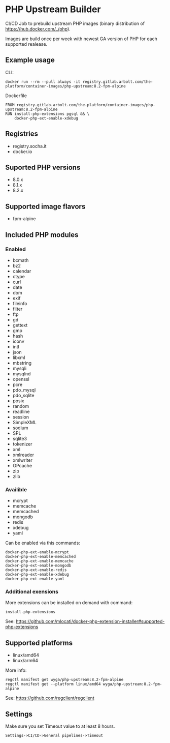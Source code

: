 # PHP Upstream Builder

CI/CD Job to prebuild upstream PHP images (binary distribution of https://hub.docker.com/_/php).

Images are build once per week with newest GA version of PHP for each supported realease.

## Example usage

CLI:
```
docker run --rm --pull always -it registry.gitlab.arbolt.com/the-platform/container-images/php-upstream:8.2-fpm-alpine
```

Dockerfile
```
FROM registry.gitlab.arbolt.com/the-platform/container-images/php-upstream:8.2-fpm-alpine
RUN install-php-extensions pgsql && \
    docker-php-ext-enable-xdebug
```

## Registries

 - registry.socha.it
 - docker.io

## Suported PHP versions

  - 8.0.x
  - 8.1.x
  - 8.2.x

## Supported image flavors

  - fpm-alpine

## Included PHP modules

### Enabled

  - bcmath
  - bz2
  - calendar
  - ctype
  - curl
  - date
  - dom
  - exif
  - fileinfo
  - filter
  - ftp
  - gd
  - gettext
  - gmp
  - hash
  - iconv
  - intl
  - json
  - libxml
  - mbstring
  - mysqli
  - mysqlnd
  - openssl
  - pcre
  - pdo_mysql
  - pdo_sqlite
  - posix
  - random
  - readline
  - session
  - SimpleXML
  - sodium
  - SPL
  - sqlite3
  - tokenizer
  - xml
  - xmlreader
  - xmlwriter
  - OPcache
  - zip
  - zlib

### Availible

  - mcrypt
  - memcache
  - memcached
  - mongodb
  - redis
  - xdebug
  - yaml

Can be enabled via this commands:

```
docker-php-ext-enable-mcrypt
docker-php-ext-enable-memcached 
docker-php-ext-enable-memcache
docker-php-ext-enable-mongodb 
docker-php-ext-enable-redis
docker-php-ext-enable-xdebug 
docker-php-ext-enable-yaml
```

### Additional exensions

More extensions can be installed on demand with command:

```
install-php-extensions
```
See: https://github.com/mlocati/docker-php-extension-installer#supported-php-extensions

## Supported platforms

  - linux/amd64
  - linux/arm64

More info:
```
regctl manifest get wyga/php-upstream:8.2-fpm-alpine
regctl manifest get --platform linux/amd64 wyga/php-upstream:8.2-fpm-alpine
```
See: https://github.com/regclient/regclient

## Settings

Make sure you set Timeout value to at least 8 hours.

```
Settings->CI/CD->General pipelines->Timeout
```
